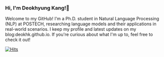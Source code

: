 ### Hi, I'm Deokhyung Kang!👋
Welcome to my GitHub! I'm a Ph.D. student in Natural Language Processing (NLP) at POSTECH, researching language models and their applications in real-world scenarios. 
I keep my profile and latest updates on my blog:deokhk.github.io. If you're curious about what I'm up to, feel free to check it out!
<!--
**deokhk/deokhk** is a ✨ _special_ ✨ repository because its `README.md` (this file) appears on your GitHub profile.

Here are some ideas to get you started:

- 🔭 I’m currently working on ...
- 🌱 I’m currently learning ...
- 👯 I’m looking to collaborate on ...
- 🤔 I’m looking for help with ...
- 💬 Ask me about ...
- 📫 How to reach me: ...
- 😄 Pronouns: ...
- ⚡ Fun fact: ...
-->
[![Hits](https://hits.seeyoufarm.com/api/count/incr/badge.svg?url=https%3A%2F%2Fgithub.com%2Fdeokhk&count_bg=%2379C83D&title_bg=%23555555&icon=spacex.svg&icon_color=%23E7E7E7&title=hits&edge_flat=false)](https://hits.seeyoufarm.com)
